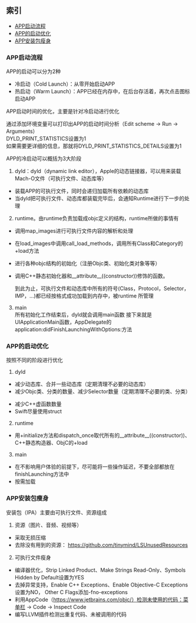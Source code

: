 
## 索引
   * [APP启动流程](#app启动流程)
   * [APP的启动优化](#app的启动优化)
   * [APP安装包瘦身](#app安装包瘦身)

### APP启动流程
APP的启动可以分为2种
- 冷启动（Cold Launch）：从零开始启动APP
- 热启动（Warm Launch）：APP已经在内存中，在后台存活着，再次点击图标启动APP

APP启动时间的优化，主要是针对冷启动进行优化

通过添加环境变量可以打印出APP的启动时间分析（Edit scheme -> Run -> Arguments）  
DYLD_PRINT_STATISTICS设置为1   
如果需要更详细的信息，那就将DYLD_PRINT_STATISTICS_DETAILS设置为1  

APP的冷启动可以概括为3大阶段
1. dyld：dyld（dynamic link editor），Apple的动态链接器，可以用来装载Mach-O文件（可执行文件、动态库等）  
 * 装载APP的可执行文件，同时会递归加载所有依赖的动态库
 * 当dyld把可执行文件、动态库都装载完毕后，会通知Runtime进行下一步的处理

2. runtime。由runtime负责加载成objc定义的结构，runtime所做的事情有
 - 调用map_images进行可执行文件内容的解析和处理
 - 在load_images中调用call_load_methods，调用所有Class和Category的+load方法
 - 进行各种objc结构的初始化（注册Objc类、初始化类对象等等）
 - 调用C++静态初始化器和__attribute__((constructor))修饰的函数。

    到此为止，可执行文件和动态库中所有的符号(Class，Protocol，Selector，IMP，…)都已经按格式成功加载到内存中，被runtime 所管理

3. main  
所有初始化工作结束后，dyld就会调用main函数
接下来就是UIApplicationMain函数，AppDelegate的application:didFinishLaunchingWithOptions:方法

### APP的启动优化
按照不同的阶段进行优化
1. dyld
 + 减少动态库、合并一些动态库（定期清理不必要的动态库）
 + 减少Objc类、分类的数量、减少Selector数量（定期清理不必要的类、分类）
 * 减少C++虚函数数量
 * Swift尽量使用struct

2. runtime
 - 用+initialize方法和dispatch_once取代所有的__attribute__((constructor))、C++静态构造器、ObjC的+load

3. main
 - 在不影响用户体验的前提下，尽可能将一些操作延迟，不要全部都放在finishLaunching方法中
 - 按需加载

### APP安装包瘦身
安装包（IPA）主要由可执行文件、资源组成

1. 资源（图片、音频、视频等）
 - 采取无损压缩
 - 去除没有用到的资源： https://github.com/tinymind/LSUnusedResources

2. 可执行文件瘦身
 - 编译器优化，Strip Linked Product、Make Strings Read-Only、Symbols Hidden by Default设置为YES
 - 去掉异常支持，Enable C++ Exceptions、Enable Objective-C Exceptions设置为NO， Other C Flags添加-fno-exceptions
 - 利用AppCode（https://www.jetbrains.com/objc/）检测未使用的代码：菜单栏 -> Code -> Inspect Code
 - 编写LLVM插件检测出重复代码、未被调用的代码